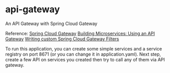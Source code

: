 # api-gateway
An API Gateway with Spring Cloud Gateway

Reference: 
[Spring Cloud Gateway](https://cloud.spring.io/spring-cloud-gateway/reference/html/)
[Building Microservices: Using an API Gateway](https://www.nginx.com/blog/building-microservices-using-an-api-gateway/)
[Writing custom Spring Cloud Gateway Filters](https://www.baeldung.com/spring-cloud-custom-gateway-filters)

To run this application, you can create some simple services and a service registry on port 8671 (or you can change it in application.yaml).
Next step, create a few API on services you created then try to call any of them via API gateway.
